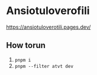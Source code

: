 # Ansiotuloverofili

https://ansiotuloverotili.pages.dev/

## How torun

1. `pnpm i`
2. `pnpm --filter atvt dev`
